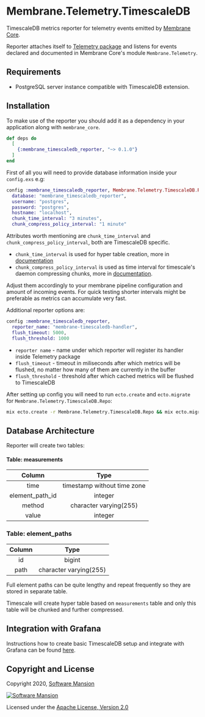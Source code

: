 # Membrane.Telemetry.TimescaleDB

TimescaleDB metrics reporter for telemetry events emitted by [Membrane Core](https://hex.pm/packages/membrane_core).

Reporter attaches itself to [Telemetry package](https://hex.pm/packages/telemetry) and listens for events declared and documented in Membrane Core's module `Membrane.Telemetry`.

## Requirements
 - PostgreSQL server instance compatible with TimescaleDB extension.

## Installation

To make use of the reporter you should add it as a dependency in your application along with `membrane_core`.

```elixir
def deps do
  [
    {:membrane_timescaledb_reporter, "~> 0.1.0"}
  ]
end
```


First of all you will need to provide database information inside your `config.exs` e.g: 
```elixir
config :membrane_timescaledb_reporter, Membrane.Telemetry.TimescaleDB.Repo,
  database: "membrane_timescaledb_reporter",
  username: "postgres",
  password: "postgres",
  hostname: "localhost",
  chunk_time_interval: "3 minutes",
  chunk_compress_policy_interval: "1 minute"
```

Attributes worth mentioning are `chunk_time_interval` and
`chunk_compress_policy_interval`, both are TimescaleDB specific.
 - `chunk_time_interval` is used for hyper table creation, more in [documentation](https://docs.timescale.com/latest/api#hypertable-management)
 - `chunk_compress_policy_interval` is used as time interval for timescale's daemon compressing chunks, more in [documentation](https://docs.timescale.com/latest/api#add_compress_chunks_policy).

Adjust them accordingly to your membrane pipeline configuration and
amount of incoming events. For quick testing shorter intervals might be preferable as metrics can accumulate very fast. 


Additional reporter options are:
```elixir
config :membrane_timescaledb_reporter,
  reporter_name: "membrane-timescaledb-handler",
  flush_timeout: 5000,
  flush_threshold: 1000
```

 - `reporter name` - name under which reporter will register its handler inside Telemetry package
 - `flush_timeout` - timeout in miliseconds after which metrics will be flushed, no matter how many of them are currently in the buffer
 - `flush_threshold` - threshold after which cached metrics will be flushed to TimescaleDB  

After setting up config you will need to run `ecto.create` and `ecto.migrate` for `Membrane.Telemetry.TimescaleDB.Repo`:
```bash
mix ecto.create -r Membrane.Telemetry.TimescaleDB.Repo && mix ecto.migrate -r Membrane.Telemetry.TimescaleDB.Repo
```

## Database Architecture
Reporter will create two tables:

#### Table: measurements
|      Column     |             Type            |
|:---------------:|:---------------------------:|
|       time      | timestamp without time zone |
| element_path_id |           integer           |
|      method     |    character varying(255)   |
|      value      |           integer           |

### Table: element_paths
| Column |          Type          |
|:------:|:----------------------:|
|   id   |         bigint         |
|  path  | character varying(255) |

Full element paths can be quite lengthy and repeat frequently so they are stored in separate table.

Timescale will create hyper table based on `measurements` table and only this table will be chunked and further compressed.



## Integration with Grafana 
Instructions how to create basic TimescaleDB setup and integrate with Grafana can be found [here](GrafanaIntegration.md).

## Copyright and License

Copyright 2020, [Software Mansion](https://swmansion.com/?utm_source=git&utm_medium=readme&utm_campaign=membrane)

[![Software Mansion](https://logo.swmansion.com/logo?color=white&variant=desktop&width=200&tag=membrane-github)](
https://swmansion.com/?utm_source=git&utm_medium=readme&utm_campaign=membrane)

Licensed under the [Apache License, Version 2.0](LICENSE)
